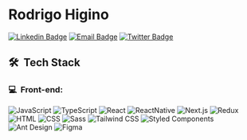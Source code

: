 <h1>Rodrigo Higino</h1>


[![Linkedin Badge](https://img.shields.io/badge/-Rodrigo%20Higino-3300c0?style=flat-square&logo=Linkedin&logoColor=white&link=https://www.linkedin.com/in/rodrigohiginodev/)](https://www.linkedin.com/in/rodrigohiginodev/) 
[![Email Badge](https://img.shields.io/badge/-rodrigo@molde.dev-3300c0?style=flat-square&logo=Gmail&logoColor=white&link=mailto:rodrigo@molde.dev)](mailto:rodrigo@molde.dev)
[![Twitter Badge](https://img.shields.io/badge/-@rodrigohigin-3300c0?style=flat-square&labelColor=3300c0&logo=x&logoColor=white&link=https://twitter.com/rodrigohigin)](https://twitter.com/rodrigohigin) 

</p>

<h2> 🛠 &nbsp;Tech Stack</h2>
<h3>💻 &nbsp;Front-end:</h3>

![JavaScript](https://img.shields.io/badge/-JavaScript-333333?style=flat&logo=javascript)
![TypeScript](https://img.shields.io/badge/-TypeScript-333333?style=flat&logo=typescript&logoColor=2D79C7)
![React](https://img.shields.io/badge/-React-333333?style=flat&logo=react)
![ReactNative](https://img.shields.io/badge/-ReactNative-333333?style=flat&logo=react)
![Next.js](https://img.shields.io/badge/-Next.js-333333?style=flat&logo=next.js)
![Redux](https://img.shields.io/badge/-Redux-333333?style=flat&logo=redux)
</br>
![HTML](https://img.shields.io/badge/-HTML-333333?style=flat&logo=HTML5)
![CSS](https://img.shields.io/badge/-CSS-333333?style=flat&logo=CSS3&logoColor=1572B6)
![Sass](https://img.shields.io/badge/-Sass-333333?style=flat&logo=Sass)
![Tailwind CSS](https://img.shields.io/badge/-Tailwind_CSS-333333?style=flat&logo=tailwind-css)
![Styled Components](https://img.shields.io/badge/-Styled_Components-333333?style=flat&logo=styled-components)
![Ant Design](https://img.shields.io/badge/-Ant_Design-333333?style=flat&logo=ant-design)
![Figma](https://img.shields.io/badge/-Figma-333333?style=flat&logo=figma)
